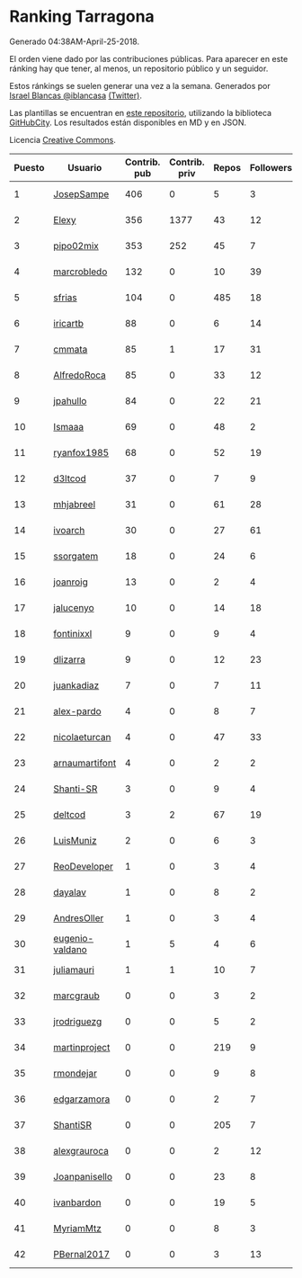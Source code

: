 # Ranking Tarragona

Generado 04:38AM-April-25-2018.

El orden viene dado por las contribuciones públicas. Para aparecer en este ránking hay que tener, al menos, un repositorio público y un seguidor.

Estos ránkings se suelen generar una vez a la semana. Generados por [Israel Blancas @iblancasa](https://github.com/iblancasa/) [(Twitter)](https://twitter.com/iblancasa).

Las plantillas se encuentran en [este repositorio](https://github.com/iblancasa/GH-Spanish-Ranking), utilizando la biblioteca [GitHubCity](https://github.com/iblancasa/GitHubCity). Los resultados están disponibles en MD y en JSON.

Licencia [Creative Commons](https://creativecommons.org/licenses/by/4.0/).

| Puesto   |  Usuario  | Contrib. pub | Contrib. priv |Repos| Followers | Desde |  Avatar  |
|----------|-----------|--------------|---------------|-----|-----------|-------|----------|
|1|[JosepSampe](https://github.com/JosepSampe)|406|0|5|3|2015-01-08|![JosepSampe](https://avatars0.githubusercontent.com/u/10448186)|
|2|[Elexy](https://github.com/Elexy)|356|1377|43|12|2010-10-14|![Elexy](https://avatars2.githubusercontent.com/u/439063)|
|3|[pipo02mix](https://github.com/pipo02mix)|353|252|45|7|2011-07-03|![pipo02mix](https://avatars2.githubusercontent.com/u/892157)|
|4|[marcrobledo](https://github.com/marcrobledo)|132|0|10|39|2015-09-19|![marcrobledo](https://avatars0.githubusercontent.com/u/14358263)|
|5|[sfrias](https://github.com/sfrias)|104|0|485|18|2012-05-06|![sfrias](https://avatars2.githubusercontent.com/u/1711545)|
|6|[iricartb](https://github.com/iricartb)|88|0|6|14|2016-07-19|![iricartb](https://avatars2.githubusercontent.com/u/20545552)|
|7|[cmmata](https://github.com/cmmata)|85|1|17|31|2013-04-22|![cmmata](https://avatars1.githubusercontent.com/u/4223148)|
|8|[AlfredoRoca](https://github.com/AlfredoRoca)|85|0|33|12|2014-08-15|![AlfredoRoca](https://avatars2.githubusercontent.com/u/8455554)|
|9|[jpahullo](https://github.com/jpahullo)|84|0|22|21|2012-07-26|![jpahullo](https://avatars3.githubusercontent.com/u/2048296)|
|10|[Ismaaa](https://github.com/Ismaaa)|69|0|48|2|2016-09-16|![Ismaaa](https://avatars0.githubusercontent.com/u/22240843)|
|11|[ryanfox1985](https://github.com/ryanfox1985)|68|0|52|19|2011-10-26|![ryanfox1985](https://avatars2.githubusercontent.com/u/1152728)|
|12|[d3ltcod](https://github.com/d3ltcod)|37|0|7|9|2017-12-11|![d3ltcod](https://avatars1.githubusercontent.com/u/34439264)|
|13|[mhjabreel](https://github.com/mhjabreel)|31|0|61|28|2014-10-08|![mhjabreel](https://avatars1.githubusercontent.com/u/9088025)|
|14|[ivoarch](https://github.com/ivoarch)|30|0|27|61|2011-03-18|![ivoarch](https://avatars3.githubusercontent.com/u/677124)|
|15|[ssorgatem](https://github.com/ssorgatem)|18|0|24|6|2009-07-23|![ssorgatem](https://avatars2.githubusercontent.com/u/108138)|
|16|[joanroig](https://github.com/joanroig)|13|0|2|4|2015-05-14|![joanroig](https://avatars3.githubusercontent.com/u/12451419)|
|17|[jalucenyo](https://github.com/jalucenyo)|10|0|14|18|2012-04-06|![jalucenyo](https://avatars1.githubusercontent.com/u/1618926)|
|18|[fontinixxl](https://github.com/fontinixxl)|9|0|9|4|2013-07-24|![fontinixxl](https://avatars0.githubusercontent.com/u/5080665)|
|19|[dlizarra](https://github.com/dlizarra)|9|0|12|23|2015-04-12|![dlizarra](https://avatars2.githubusercontent.com/u/11906353)|
|20|[juankadiaz](https://github.com/juankadiaz)|7|0|7|11|2013-10-04|![juankadiaz](https://avatars2.githubusercontent.com/u/5609996)|
|21|[alex-pardo](https://github.com/alex-pardo)|4|0|8|7|2012-09-19|![alex-pardo](https://avatars0.githubusercontent.com/u/2378470)|
|22|[nicolaeturcan](https://github.com/nicolaeturcan)|4|0|47|33|2014-04-10|![nicolaeturcan](https://avatars3.githubusercontent.com/u/7248811)|
|23|[arnaumartifont](https://github.com/arnaumartifont)|4|0|2|2|2014-11-07|![arnaumartifont](https://avatars1.githubusercontent.com/u/9613200)|
|24|[Shanti-SR](https://github.com/Shanti-SR)|3|0|9|4|2014-11-12|![Shanti-SR](https://avatars0.githubusercontent.com/u/9694646)|
|25|[deltcod](https://github.com/deltcod)|3|2|67|19|2015-09-22|![deltcod](https://avatars1.githubusercontent.com/u/14791993)|
|26|[LuisMuniz](https://github.com/LuisMuniz)|2|0|6|3|2014-07-18|![LuisMuniz](https://avatars0.githubusercontent.com/u/8201284)|
|27|[ReoDeveloper](https://github.com/ReoDeveloper)|1|0|3|4|2013-01-20|![ReoDeveloper](https://avatars2.githubusercontent.com/u/3322211)|
|28|[dayalav](https://github.com/dayalav)|1|0|8|2|2013-06-10|![dayalav](https://avatars2.githubusercontent.com/u/4660940)|
|29|[AndresOller](https://github.com/AndresOller)|1|0|3|4|2013-07-06|![AndresOller](https://avatars1.githubusercontent.com/u/4953625)|
|30|[eugenio-valdano](https://github.com/eugenio-valdano)|1|5|4|6|2014-03-12|![eugenio-valdano](https://avatars2.githubusercontent.com/u/6929185)|
|31|[juliamauri](https://github.com/juliamauri)|1|1|10|7|2013-11-28|![juliamauri](https://avatars0.githubusercontent.com/u/6062402)|
|32|[marcgraub](https://github.com/marcgraub)|0|0|3|2|2012-10-02|![marcgraub](https://avatars3.githubusercontent.com/u/2468006)|
|33|[jrodriguezg](https://github.com/jrodriguezg)|0|0|5|2|2013-02-05|![jrodriguezg](https://avatars1.githubusercontent.com/u/3486118)|
|34|[martinproject](https://github.com/martinproject)|0|0|219|9|2008-06-13|![martinproject](https://avatars0.githubusercontent.com/u/13601)|
|35|[rmondejar](https://github.com/rmondejar)|0|0|9|8|2008-06-20|![rmondejar](https://avatars1.githubusercontent.com/u/14419)|
|36|[edgarzamora](https://github.com/edgarzamora)|0|0|2|7|2013-05-02|![edgarzamora](https://avatars3.githubusercontent.com/u/4320475)|
|37|[ShantiSR](https://github.com/ShantiSR)|0|0|205|7|2013-01-16|![ShantiSR](https://avatars3.githubusercontent.com/u/3288528)|
|38|[alexgrauroca](https://github.com/alexgrauroca)|0|0|2|12|2013-07-31|![alexgrauroca](https://avatars3.githubusercontent.com/u/5131860)|
|39|[Joanpanisello](https://github.com/Joanpanisello)|0|0|23|8|2013-09-20|![Joanpanisello](https://avatars1.githubusercontent.com/u/5502417)|
|40|[ivanbardon](https://github.com/ivanbardon)|0|0|19|5|2013-10-30|![ivanbardon](https://avatars3.githubusercontent.com/u/5808889)|
|41|[MyriamMtz](https://github.com/MyriamMtz)|0|0|8|3|2013-11-25|![MyriamMtz](https://avatars3.githubusercontent.com/u/6032560)|
|42|[PBernal2017](https://github.com/PBernal2017)|0|0|3|13|2017-02-23|![PBernal2017](https://avatars0.githubusercontent.com/u/25979373)|
